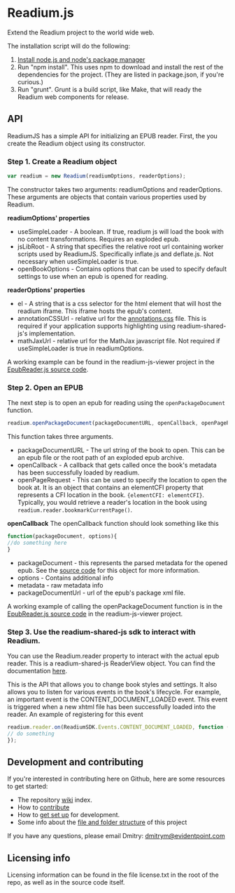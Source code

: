 # Readium.js
Extend the Readium project to the world wide web.


The installation script will do the following:

1. [Install node.js and node's package manager](http://nodejs.org/download/)
2. Run "npm install". This uses npm to download and install the rest of the dependencies for the project. (They are listed in package.json, if you're curious.)
3. Run "grunt". Grunt is a build script, like Make, that will ready the Readium web components for release.

## API
ReadiumJS has a simple API for initializing an EPUB reader. First, the you create the Readium object using its constructor. 

### Step 1. Create a Readium object
```javascript
var readium = new Readium(readiumOptions, readerOptions);
```
The constructor takes two arguments: readiumOptions and readerOptions. These arguments are objects that contain various properties used by Readium. 

**readiumOptions' properties**
* useSimpleLoader - A boolean. If true, readium js will load the book with no content transformations. Requires an exploded epub. 
* jsLibRoot - A string that specifies the relative root url containing worker scripts used by ReadiumJS. Specifically inflate.js and deflate.js. Not necessary when useSimpleLoader is true.
* openBookOptions - Contains options that can be used to specify default settings to use when an epub is opened for reading.

**readerOptions' properties**
* el - A string that is a css selector for the html element that will host the readium iframe. This iframe hosts the epub's content. 
* annotationCSSUrl - relative url for the [annotations.css](https://github.com/readium/readium-js-viewer/blob/master/css/annotations.css) file. This is required if your application supports highlighting using readium-shared-js's implementation. 
* mathJaxUrl - relative url for the MathJax javascript file. Not required if useSimpleLoader is true in readiumOptions.

A working example can be found in the readium-js-viewer project in the [EpubReader.js source code](https://github.com/readium/readium-js-viewer/blob/8abe97ce4457d176ef2f117e32e0b374cf903c49/lib/EpubReader.js#L696). 

### Step 2. Open an EPUB

The next step is to open an epub for reading using the `openPackageDocument` function. 

```javascript
readium.openPackageDocument(packageDocumentURL, openCallback, openPageRequest);
```
This function takes three arguments. 
* packageDocumentURL - The url string of the book to open. This can be an epub file or the root path of an exploded epub archive.
* openCallback - A callback that gets called once the book's metadata has been successfully loaded by readium. 
* openPageRequest - This can be used to specify the location to open the book at. It is an object that contains an elementCFI property that represents a CFI location in the book. `{elementCFI: elementCFI}`. Typically, you would retrieve a reader's location in the book using `readium.reader.bookmarkCurrentPage()`.

**openCallback**
The openCallback function should look something like this
```javascript
function(packageDocument, options){
//do something here
}
```
* packageDocument - this represents the parsed metadata for the opened epub. See the [source code](https://github.com/readium/readium-js/blob/master/epub-modules/epub/src/models/package_document.js) for this object for more information. 
* options - Contains additional info
 * metadata - raw metadata info
 * packageDocumentUrl - url of the epub's package xml file. 


A working example of calling the openPackageDocument function is in the [EpubReader.js source code](https://github.com/readium/readium-js-viewer/blob/8abe97ce4457d176ef2f117e32e0b374cf903c49/lib/EpubReader.js#L59) in the readium-js-viewer project. 

### Step 3. Use the readium-shared-js sdk to interact with Readium.

You can use the Readium.reader property to interact with the actual epub reader. This is a readium-shared-js ReaderView object. You can find the documentation [here](https://dl.dropboxusercontent.com/u/18642964/Readium/Shared-JS%20JSDoc/ReadiumSDK.Views.ReaderView.html).

This is the API that allows you to change book styles and settings. It also allows you to listen for various events in the book's lifecycle. For example, an important event is the CONTENT_DOCUMENT_LOADED event. This event is triggered when a new xhtml file has been successfully loaded into the reader. An example of registering for this event

```javascript
readium.reader.on(ReadiumSDK.Events.CONTENT_DOCUMENT_LOADED, function ($iframe, spineItem) {
// do something
});
```

## Development and contributing

If you're interested in contributing here on Github, here are some resources to get started: 

  * The repository [wiki](https://github.com/readium/readium-js/wiki) index.
  * How to [contribute](https://github.com/readium/readium-js/wiki/How-to-contribute-to-Readium.js)
  * How to [get set up](https://github.com/readium/readium-js/wiki/Getting-Set-Up-For-Development) for development.
  * Some info about the [file and folder structure](https://github.com/readium/readium-js/wiki/Project-structure) of this project

If you have any questions, please email Dmitry: dmitrym@evidentpoint.com

Licensing info
----------------
Licensing information can be found in the file license.txt in the root of the repo, as well as in the source code itself.

